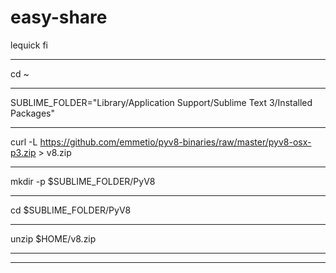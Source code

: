 # easy-share
lequick fi

***  

cd ~
***
SUBLIME_FOLDER="Library/Application Support/Sublime Text 3/Installed Packages"
***
curl -L https://github.com/emmetio/pyv8-binaries/raw/master/pyv8-osx-p3.zip > v8.zip
***
mkdir -p $SUBLIME_FOLDER/PyV8
***
cd $SUBLIME_FOLDER/PyV8
***
unzip $HOME/v8.zip
***
***
